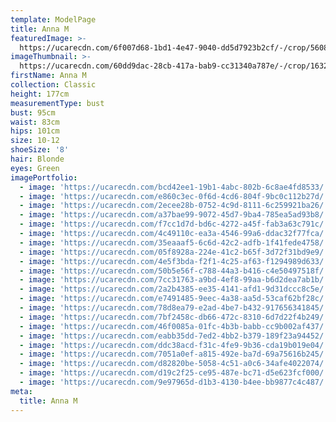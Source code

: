 ```yaml
---
template: ModelPage
title: Anna M
featuredImage: >-
  https://ucarecdn.com/6f007d68-1bd1-4e47-9040-dd5d7923b2cf/-/crop/5608x2644/31,252/-/preview/
imageThumbnail: >-
  https://ucarecdn.com/60dd9dac-28cb-417a-bab9-cc31340a787e/-/crop/1632x2344/0,0/-/preview/
firstName: Anna M
collection: Classic
height: 177cm
measurementType: bust
bust: 95cm
waist: 83cm
hips: 101cm
size: 10-12
shoeSize: '8'
hair: Blonde
eyes: Green
imagePortfolio:
  - image: 'https://ucarecdn.com/bcd42ee1-19b1-4abc-802b-6c8ae4fd8533/'
  - image: 'https://ucarecdn.com/e860c3ec-0f6d-4cd6-804f-9bc0c112b27d/'
  - image: 'https://ucarecdn.com/2ecee28b-0752-4c9d-8111-6c259921ba26/'
  - image: 'https://ucarecdn.com/a37bae99-9072-45d7-9ba4-785ea5ad93b8/'
  - image: 'https://ucarecdn.com/f7cc1d7d-bd6c-4272-a45f-fab3a63c791c/'
  - image: 'https://ucarecdn.com/4c49110c-ea3a-4546-99a6-ddac32f77fca/'
  - image: 'https://ucarecdn.com/35eaaaf5-6c6d-42c2-adfb-1f41fede4758/'
  - image: 'https://ucarecdn.com/05f8928a-224e-41c2-b65f-3d72f31bd9e9/'
  - image: 'https://ucarecdn.com/4e5f3bda-f2f1-4c25-af63-f1294989d633/'
  - image: 'https://ucarecdn.com/50b5e56f-c788-44a3-b416-c4e50497518f/'
  - image: 'https://ucarecdn.com/7cc31763-a9bd-4ef8-99aa-b6d2dea7ab1b/'
  - image: 'https://ucarecdn.com/2a2b4385-ee35-4141-afd1-9d31dccc8c5e/'
  - image: 'https://ucarecdn.com/e7491485-9eec-4a38-aa5d-53caf62bf28c/'
  - image: 'https://ucarecdn.com/78d8ea79-e2ad-4be7-b432-917656341845/'
  - image: 'https://ucarecdn.com/7bf2458c-db66-472c-8310-6d7d22f4b249/'
  - image: 'https://ucarecdn.com/46f0085a-01fc-4b3b-babb-cc9b002af437/'
  - image: 'https://ucarecdn.com/eabb35dd-7ed2-4bb2-b379-189f23a94452/'
  - image: 'https://ucarecdn.com/ddc38acd-f31c-4fe9-9b36-cda19b019e04/'
  - image: 'https://ucarecdn.com/7051a0ef-a815-492e-ba7d-69a75616b245/'
  - image: 'https://ucarecdn.com/d82820be-5058-4c51-a0c6-34afe4022074/'
  - image: 'https://ucarecdn.com/d19c2f25-ce95-487e-bc71-d5e623fcf000/'
  - image: 'https://ucarecdn.com/9e97965d-d1b3-4130-b4ee-bb9877c4c487/'
meta:
  title: Anna M
---
```


